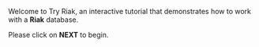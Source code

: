 Welcome to Try Riak, an interactive tutorial that demonstrates how to work with a **Riak** database.

Please click on **NEXT** to begin.

